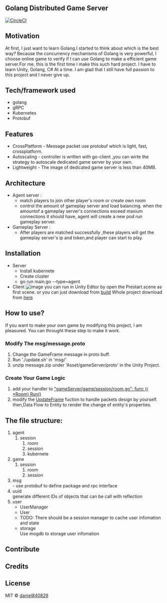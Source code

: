 ## Golang Distributed Game Server
[![CircleCI](https://circleci.com/gh/daniel840829/gameServer/tree/kubernete-intergration.svg?style=svg)](https://circleci.com/gh/daniel840829/gameServer/tree/kubernete-intergration)
## Motivation
At first, I just want to learn Golang.I started to think about which is the best way?
Because the concurrency mechanisms of Golang is very powerful, I choose online game to verify if I can use Golang to make a efficient game server.For me, this is the first time I make this such hard project. I have to learn Unity, Golang, C# At a time. I am glad that I still have full passion to this project and I never give up.
## Tech/framework used
- golang
- gRPC
- Kubernetes
- Protobuf
## Features
- CrossPlatform - Message packet use protobuf which is light, fast, crossplatform. 
- Autoscaling - controller is written with go-client ,you can wirte the strategy to autoscale dedicated game server by your own.
- Lightweight - The image of dedicated game server is less than 40MB.
## Architecture
- Agent server : 
  - match players to join other player's room or create own room
  - control the amount of gameplay server and load balancing. when the amountof a gameplay server's connections exceed maxium connections it should have, agent will create a new pod run gameplay server.
- Gameplay Server :
  - After players are matched successfully ,these players will get the gameplay server's ip and token,and player can start to play.
## Installation
- Server
  - Install kubernete
  - Create cluster
  - go run main.go --type=agent
- Client
  ![image](https://imgur.com/GeNC6s4)
  you can run in Unity Editor by open the Prestart.scene as first scene.
  or you can just download from <a href="https://github.com/daniel840829/Tank-Online/tree/GameStateSystem/Build">build</a>
  Whole project download from <a href="https://github.com/daniel840829/Tank-Online">here</a>
## How to use?
If you want to make your own game by modifying this project, I am pleasured.
You can throught these step to make it work.
### Modify The msg/message.proto
1. Change the GameFrame message in proto buff.
2. Run './update.sh' in 'msg/'
3. unzip message.zip under 'Asset/gameServer/proto' in the Unity Project.
### Create Your Game Logic
1. add your handler to <a href="https://github.com/daniel840829/gameServer/blob/a218213609e8857f84ffa5516c412922ef9cd4c1/game/session/room.go#L157">"gameServer/game/session/room.go": func (r *Room) Run()</a>
2. modify the <a href="https://github.com/daniel840829/Tank-Online/blob/87be8962024241dff4d8f3de1809fe4ef60f0848/Assets/Scripts/Entity/EntityManager.cs#L188">UpdateFrame</a> fuction to handle packets design by yourself. then,Data Flow to Entity to render the change of entity's properties.
## The file structure:
<ol>
  <li>agent
    <ol>
      <li>session
        <ol>
          <li>room</li>
          <li>session</li>
          <li>kubernete</li>
        </ol>
      </li>
    </ol>
  </li>
  <li>game
    <ol>
      <li>session
        <ol>
          <li>room</li>
          <li>session</li>
        </ol>
      </li>
    </ol>
  </li>
  <li>msg
  <br>  - use protobuf to define package and rpc interface
  </li>
   <li>
    uuid
    <br>generate different IDs of objects that can be call with reflection 
   </li>
  <li>user
    <ul>
      <li>UserManager</li>
      <li>User<li>
  TODO: There should be a session manager to cache user infomation and state
  <li>
    storage
    <br>Use mogdb to storage user infomation
  </li>
</ol>

## Contribute


## Credits



## License
MIT © [daniel840829]()
